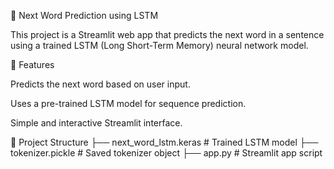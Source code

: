 🧠 Next Word Prediction using LSTM

This project is a Streamlit web app that predicts the next word in a sentence using a trained LSTM (Long Short-Term Memory) neural network model.

🚀 Features

Predicts the next word based on user input.

Uses a pre-trained LSTM model for sequence prediction.

Simple and interactive Streamlit interface.


🧩 Project Structure
├── next_word_lstm.keras        # Trained LSTM model
├── tokenizer.pickle            # Saved tokenizer object
├── app.py   # Streamlit app script

